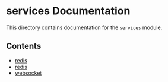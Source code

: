 # services Documentation

This directory contains documentation for the `services` module.

## Contents

- [redis](redis.md)
- [redis](redis.md)
- [websocket](websocket.md)
